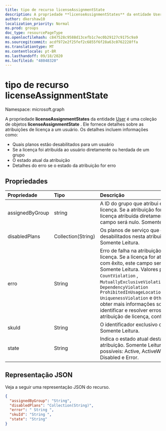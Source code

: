 ```yaml
---
title: tipo de recurso licenseAssignmentState
description: A propriedade **licenseAssignmentStates** da entidade User é uma coleção de objetos **licenseAssignmentState** . Ele fornece detalhes sobre as atribuições de licença a um usuário.
author: dkershaw10
localization_priority: Normal
ms.prod: groups
doc_type: resourcePageType
ms.openlocfilehash: c847528c9588d13cefb1c7ec0b29127c9175c9a9
ms.sourcegitcommit: acdf972e2f25fef2c6855f6f28a63c0762228ffa
ms.translationtype: MT
ms.contentlocale: pt-BR
ms.lasthandoff: 09/18/2020
ms.locfileid: "48048320"
---
```

# <a name="licenseassignmentstate-resource-type"></a>tipo de recurso licenseAssignmentState

Namespace: microsoft.graph


A propriedade **licenseAssignmentStates** da entidade [User](user.md) é uma coleção de objetos **licenseAssignmentState** . Ele fornece detalhes sobre as atribuições de licença a um usuário. Os detalhes incluem informações como:  

- Quais planos estão desabilitados para um usuário
- Se a licença foi atribuída ao usuário diretamente ou herdada de um grupo
- O estado atual da atribuição
- Detalhes do erro se o estado da atribuição for erro 


## <a name="properties"></a>Propriedades
| Propriedade     | Tipo   |Descrição|
|:---------------|:--------|:----------|
|assignedByGroup|string|A ID do grupo que atribui essa licença. Se a atribuição for uma licença atribuída diretamente, esse campo será nulo. Somente Leitura.|
|disabledPlans|Collection(String)|Os planos de serviço que estão desabilitados nesta atribuição. Somente Leitura.|
|erro|String|Erro de falha na atribuição de licença. Se a licença for atribuída com êxito, este campo será nulo. Somente Leitura. Valores possíveis: `CountViolation` , `MutuallyExclusiveViolation` ,,, `DependencyViolation` `ProhibitedInUsageLocationViolation` `UniquenessViolation` e `Others` . Para obter mais informações sobre como identificar e resolver erros de atribuição de licença, confira [aqui](https://docs.microsoft.com/azure/active-directory/users-groups-roles/licensing-groups-resolve-problems).|
|skuId|String|O identificador exclusivo da SKU. Somente Leitura.|
|state|String|Indica o estado atual desta atribuição. Somente Leitura. Valores possíveis: Active, ActiveWithError, Disabled e Error.|

## <a name="json-representation"></a>Representação JSON

Veja a seguir uma representação JSON do recurso.

```json
{
  "assignedByGroup": "String",
  "disabledPlans": "Collection(String)",
  "error": " String ",  
  "skuId": "String ",
  "state": "String"
}

```
<!-- uuid: 8fcb5dbc-d5aa-4681-8e31-b001d5168d79 2015-10-25 14:57:30 UTC -->
<!-- {
  "type": "#page.annotation",
  "description": "licenseAssignmentState resource",
  "keywords": "",
  "section": "documentation",
  "tocPath": "",
  "suppressions": [
    "Error: microsoft.graph.user/licenseAssignmentStates:
      Referenced type microsoft.graph.licenseAssignmentState is not defined in the doc set! Potential suggestion: UNKNOWN"
  ]
}-->

